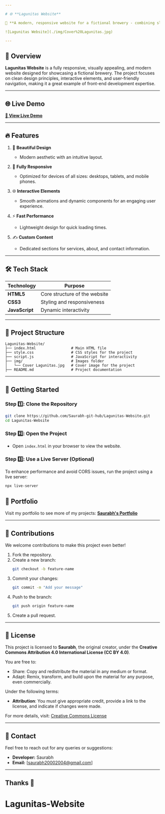 ```yaml
---

# 🌐 **Lagunitas Website**  

🚀 **A modern, responsive website for a fictional brewery - combining sleek design with seamless interactivity.**  

![Lagunitas Website](./img/Cover%20Lagunitas.jpg)  

---
```


## 🎯 **Overview**  

**Lagunitas Website** is a fully responsive, visually appealing, and modern website designed for showcasing a fictional brewery. The project focuses on clean design principles, interactive elements, and user-friendly navigation, making it a great example of front-end development expertise.  

---

## 🌐 **Live Demo**  

**[🔗 View Live Demo](https://saurabh-git-hub.github.io/Lagunitas-Website/)**   

---

## 🔥 **Features**  

1. 🎨 **Beautiful Design**  
   - Modern aesthetic with an intuitive layout.  

2. 📱 **Fully Responsive**  
   - Optimized for devices of all sizes: desktops, tablets, and mobile phones.  

3. 🌐 **Interactive Elements**  
   - Smooth animations and dynamic components for an engaging user experience.  

4. ⚡ **Fast Performance**  
   - Lightweight design for quick loading times.  

5. ✍️ **Custom Content**  
   - Dedicated sections for services, about, and contact information.  

---

## 🛠️ **Tech Stack**  

| Technology     | Purpose                        |  
|----------------|--------------------------------|  
| **HTML5**      | Core structure of the website |  
| **CSS3**       | Styling and responsiveness    |  
| **JavaScript** | Dynamic interactivity         |  

---

## 📂 **Project Structure**  

```
Lagunitas-Website/
├── index.html                # Main HTML file
├── style.css                 # CSS styles for the project
├── script.js                 # JavaScript for interactivity
├── img/                      # Images folder
│   └── Cover Lagunitas.jpg   # Cover image for the project
├── README.md                 # Project documentation
```

---

## 🚀 **Getting Started**  

### Step 1️⃣: Clone the Repository  
```bash  
git clone https://github.com/Saurabh-git-hub/Lagunitas-Website.git  
cd Lagunitas-Website  
```  

### Step 2️⃣: Open the Project  
- Open `index.html` in your browser to view the website.  

### Step 3️⃣: Use a Live Server (Optional)  
To enhance performance and avoid CORS issues, run the project using a live server:  
```bash  
npx live-server  
```  

## 💼 **Portfolio**  

Visit my portfolio to see more of my projects: **[Saurabh's Portfolio](https://saurabh-portfolio-link.com)**  

---

## 🤝 **Contributions**  

We welcome contributions to make this project even better!  

1. Fork the repository.  
2. Create a new branch:  
   ```bash  
   git checkout -b feature-name  
   ```  
3. Commit your changes:  
   ```bash  
   git commit -m "Add your message"  
   ```  
4. Push to the branch:  
   ```bash  
   git push origin feature-name  
   ```  
5. Create a pull request.  

---

## 📝 **License**  

This project is licensed to **Saurabh**, the original creator, under the **Creative Commons Attribution 4.0 International License (CC BY 4.0)**.  

You are free to:  
- Share: Copy and redistribute the material in any medium or format.  
- Adapt: Remix, transform, and build upon the material for any purpose, even commercially.  

Under the following terms:  
- **Attribution**: You must give appropriate credit, provide a link to the license, and indicate if changes were made.  

For more details, visit: [Creative Commons License](https://creativecommons.org/licenses/by/4.0/)  

---

## 📧 **Contact**  

Feel free to reach out for any queries or suggestions:  
- **Developer:** Saurabh  
- **Email:** [saurabh20002004@gmail.com]  

---
Thanks 🙂
---
# Lagunitas-Website
